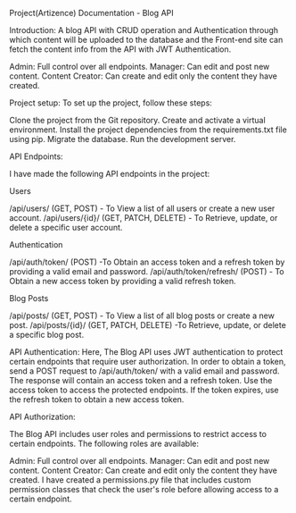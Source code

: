 Project(Artizence) Documentation - Blog API

Introduction:
A blog API with CRUD operation and Authentication through which content will be uploaded to the database and the Front-end site can fetch the content info from the API with JWT Authentication.

Admin: Full control over all endpoints.
Manager: Can edit and post new content.
Content Creator: Can create and edit only the content they have created.


Project setup:
To set up the project, follow these steps:

Clone the project from the Git repository.
Create and activate a virtual environment.
Install the project dependencies from the requirements.txt file using pip.
Migrate the database.
Run the development server.


API Endpoints:

I have made the following API endpoints in the project:


Users

/api/users/ (GET, POST) - To View a list of all users or create a new user account.
/api/users/{id}/ (GET, PATCH, DELETE) - To Retrieve, update, or delete a specific user account.

Authentication

/api/auth/token/ (POST) -To Obtain an access token and a refresh token by providing a valid email and password.
/api/auth/token/refresh/ (POST) - To Obtain a new access token by providing a valid refresh token.



Blog Posts

/api/posts/ (GET, POST) - To View a list of all blog posts or create a new post.
/api/posts/{id}/ (GET, PATCH, DELETE) -To Retrieve, update, or delete a specific blog post.

API Authentication:
Here, The Blog API uses JWT authentication to protect certain endpoints that require user authorization. In order to obtain a token, send a POST request to /api/auth/token/ with a valid email and password. The response will contain an access token and a refresh token. Use the access token to access the protected endpoints. If the token expires, use the refresh token to obtain a new access token.

API Authorization:

The Blog API includes user roles and permissions to restrict access to certain endpoints. The following roles are available:

Admin: Full control over all endpoints.
Manager: Can edit and post new content.
Content Creator: Can create and edit only the content they have created.
I have created a permissions.py file that includes custom permission classes that check the user's role before allowing access to a certain endpoint.

